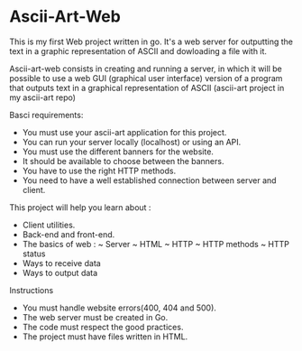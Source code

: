 # Ascii-Art-Web
This is my first Web project written in go. It's a web server for outputting the text in a graphic representation of ASCII and dowloading a file with it.

Ascii-art-web consists in creating and running a server, in which it will be possible to use a web GUI (graphical user interface) version of a program that outputs text in a graphical representation of ASCII (ascii-art project in my ascii-art repo)

Basci requirements:
- You must use your ascii-art application for this project.
- You can run your server locally (localhost) or using an API.
- You must use the different banners for the website.
- It should be available to choose between the banners.
- You have to use the right HTTP methods.
- You need to have a well established connection between server and client.

This project will help you learn about :
- Client utilities.
- Back-end and front-end.
- The basics of web :
~ Server
~ HTML
~ HTTP
~ HTTP methods
~ HTTP status
- Ways to receive data
- Ways to output data

Instructions
- You must handle website errors(400, 404 and 500).
- The web server must be created in Go.
- The code must respect the good practices.
- The project must have files written in HTML.
